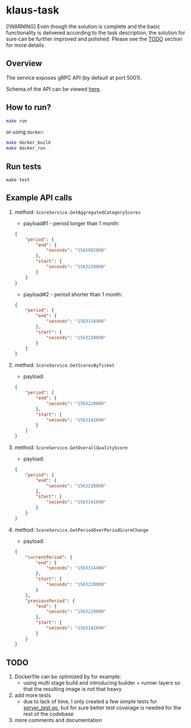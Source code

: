# klaus-task

[!WARNING]
Even though the solution is complete and the basic functionality is delivered according to the task description, the solution for sure can be further improved and polished.
Please see the [TODO](#todo) section for more details.

## Overview

The service exposes gRPC API (by default at port 5001).

Schema of the API can be viewed [here](./pkg/protos/score_service.proto).

## How to run?

```bash
make run
```
or using `docker`:
```bash
make docker_build
make docker_run
```

## Run tests

```
make test
```

## Example API calls
1. method: `ScoreService.GetAggregatedCategoryScores`
    - payload#1 - period longer than 1 month:
    ```json
    {
        "period": {
            "end": {
                "seconds": "1565992800"
            },
            "start": {
                "seconds": "1563228000"
            }
        }
    }
    ```
    - payload#2 - period shorter than 1 month:
    ```json
    {
        "period": {
            "end": {
                "seconds": "1563314400"
            },
            "start": {
                "seconds": "1563228000"
            }
        }
    }
    ```
1. method: `ScoreService.GetScoresByTicket`
    - payload: 
    ```json
    {
        "period": {
            "end": {
                "seconds": "1563228000"
            },
            "start": {
                "seconds": "1563141600"
            }
        }
    }
    ```

1. method: `ScoreService.GetOverallQualityScore`
    - payload: 
    ```json
    {
        "period": {
            "end": {
                "seconds": "1563228000"
            },
            "start": {
                "seconds": "1563141600"
            }
        }
    }
    ```

1. method: `ScoreService.GetPeriodOverPeriodScoreChange`
    - payload:
    ```json
    {
        "currentPeriod": {
            "end": {
                "seconds": "1563314400"
            },
            "start": {
                "seconds": "1563228000"
            }
        },
        "previousPeriod": {
            "end": {
                "seconds": "1563228000"
            },
            "start": {
                "seconds": "1563141600"
            }
        }
    }
    ```

## TODO

1. Dockerfile can be optimized by for example:
    - using multi stage build and introducing builder + runner layers so that the resulting image is not that heavy
1. add more tests
    - due to lack of time, I only created a few simple tests for [server_test.go](./internal/api/server_test.go), but for sure better test coverage is needed for the rest of the codebase
1. more comments and documentation